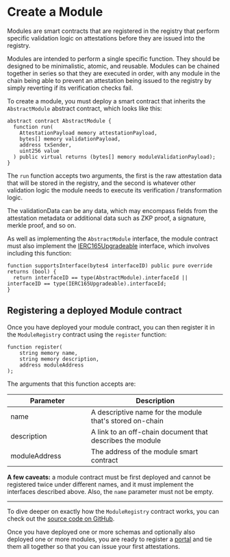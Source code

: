 # Create a Module

Modules are smart contracts that are registered in the registry that perform specific validation logic on attestations
before they are issued into the registry.

Modules are intended to perform a single specific function. They should be designed to be minimalistic, atomic, and reusable. Modules can be chained together in series so that they are executed in order, with any module in the chain
being able to prevent an attestation being issued to the registry by simply reverting if its verification checks fail.

To create a module, you must deploy a smart contract that inherits the `AbstractModule` abstract contract, which looks
like this:

```solidity
abstract contract AbstractModule {
  function run(
    AttestationPayload memory attestationPayload,
    bytes[] memory validationPayload,
    address txSender,
    uint256 value
  ) public virtual returns (bytes[] memory moduleValidationPayload);
}
```

The `run` function accepts two arguments, the first is the raw attestation data that will be stored in the registry, and
the second is whatever other validation logic the module needs to execute its verification / transformation
logic.

The validationData can be any data, which may encompass fields from the attestation metadata or additional data such as ZKP proof, a signature, merkle proof, and so on.

As well as implementing the `AbstractModule` interface, the module contract must also implement
the [IERC165Upgradeable](https://github.com/OpenZeppelin/openzeppelin-contracts-upgradeable/blob/master/contracts/utils/introspection/IERC165Upgradeable.sol)
interface, which involves including this function:

```solidity
function supportsInterface(bytes4 interfaceID) public pure override returns (bool) {
  return interfaceID == type(AbstractModule).interfaceId || interfaceID == type(IERC165Upgradeable).interfaceId;
}
```

## Registering a deployed Module contract

Once you have deployed your module contract, you can then register it in the `ModuleRegistry` contract using
the `register` function:

```solidity
function register(
    string memory name,
    string memory description,
    address moduleAddress
);
```

The arguments that this function accepts are:

<table><thead><tr><th width="172">Parameter</th><th>Description</th></tr></thead><tbody><tr><td>name</td><td>A descriptive name for the module that's stored on-chain</td></tr><tr><td>description</td><td>A link to an off-chain document that describes the module</td></tr><tr><td>moduleAddress</td><td>The address of the module smart contract</td></tr></tbody></table>

**A few caveats:** a module contract must be first deployed and cannot be registered twice under different names,
and it must implement the interfaces described above. Also, the `name` parameter must not be empty.

***

To dive deeper on exactly how the `ModuleRegistry` contract works, you can check out
the [source code on GitHub](https://github.com/Consensys/linea-attestation-registry/blob/dev/contracts/src/ModuleRegistry.sol).

Once you have deployed one or more schemas and optionally also deployed one or more modules, you are ready to register
a [portal](create-a-portal.md) and tie them all together so that you can issue your first attestations.
